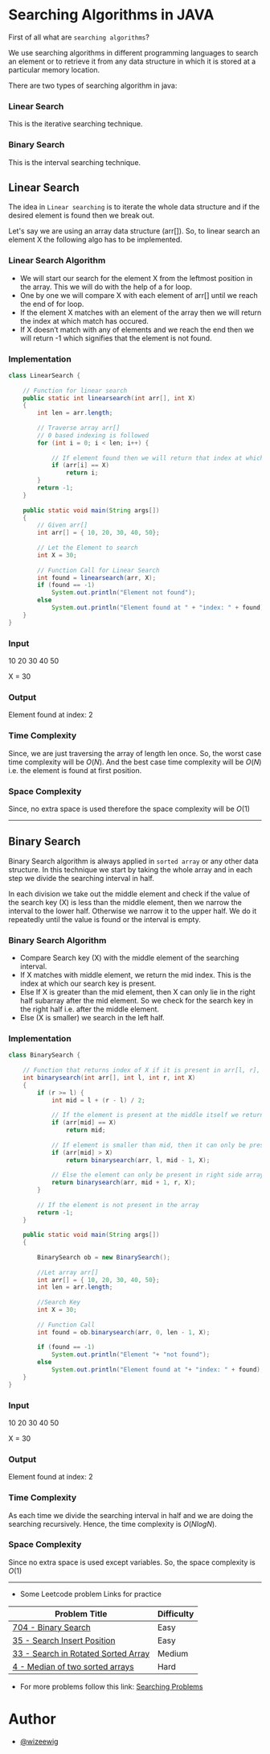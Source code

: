 # Searching Algorithms in JAVA  

First of all what are `searching algorithms`?

We use searching algorithms in different programming languages to search an element or to retrieve it from any data structure in which it is stored at a particular memory location.  

There are two types of searching algorithm in java:

### Linear Search

This is the iterative searching technique. 

### Binary Search

This is the interval searching technique.

## Linear Search

The idea in `Linear searching` is to iterate the whole data structure and if the desired element is found then we break out.

Let's say we are using an array data structure (arr[]). So, to linear search an element X the following algo has to be implemented.

### Linear Search Algorithm

* We will start our search for the element X from the leftmost position in the array. This we will do with the help of a for loop.
* One by one we will compare X with each element of arr[] until we reach the end of for loop.
* If the element X matches with an element of the array then we will return the index at which match has occured.
* If X doesn’t match with any of elements and we reach the end then we will return -1 which signifies that the element is not found.

### Implementation

```JAVA
class LinearSearch {
 
    // Function for linear search
    public static int linearsearch(int arr[], int X)
    {
        int len = arr.length;
 
        // Traverse array arr[]
        // 0 based indexing is followed
        for (int i = 0; i < len; i++) {
 
            // If element found then we will return that index at which it is found
            if (arr[i] == X)
                return i;
        }
        return -1;
    }
 
    public static void main(String args[])
    {
        // Given arr[]
        int arr[] = { 10, 20, 30, 40, 50};
 
        // Let the Element to search
        int X = 30;
 
        // Function Call for Linear Search
        int found = linearsearch(arr, X);
        if (found == -1)
            System.out.println("Element not found");
        else
            System.out.println("Element found at " + "index: " + found);
    }
}
```

### Input

10 20 30 40 50

X = 30

### Output

Element found at index: 2

### Time Complexity

Since, we are just traversing the array of length len once. So, the worst case time complexity will be $O(N)$. And the best case time complexity will be $O(N)$ i.e. the element is found at first position.

### Space Complexity

Since, no extra space is used therefore the space complexity will be $O(1)$

---

## Binary Search

Binary Search algorithm is always applied in `sorted array` or any other data structure. In this technique we start by taking the whole array and in each step we divide the searching interval in half.

In each division we take out the middle element and check if the value of the search key (X) is less than the middle element, then we narrow the interval to the lower half. Otherwise we narrow it to the upper half. We do it repeatedly until the value is found or the interval is empty. 

### Binary Search Algorithm

* Compare Search key (X) with the middle element of the searching interval.
* If X matches with middle element, we return the mid index. This is the index at which our search key is present.
* Else If X is greater than the mid element, then X can only lie in the right half subarray after the mid element. So we check for the search key in the right half i.e. after the middle element.
* Else (X is smaller) we search in the left half.

### Implementation

```JAVA
class BinarySearch {
 
    // Function that returns index of X if it is present in arr[l, r], l and r are the index of the start and end position of the search interval
    int binarysearch(int arr[], int l, int r, int X)
    {
        if (r >= l) {
            int mid = l + (r - l) / 2;
 
            // If the element is present at the middle itself we return that index
            if (arr[mid] == X)
                return mid;
 
            // If element is smaller than mid, then it can only be present in left side array, because the array is sorted.
            if (arr[mid] > X)
                return binarysearch(arr, l, mid - 1, X);
 
            // Else the element can only be present in right side array
            return binarysearch(arr, mid + 1, r, X);
        }
 
        // If the element is not present in the array
        return -1;
    }
 
    public static void main(String args[])
    {
 
        BinarySearch ob = new BinarySearch();
 
        //Let array arr[]
        int arr[] = { 10, 20, 30, 40, 50};
        int len = arr.length;
        
        //Search Key
        int X = 30;
 
        // Function Call
        int found = ob.binarysearch(arr, 0, len - 1, X);
 
        if (found == -1)
            System.out.println("Element "+ "not found");
        else
            System.out.println("Element found at "+ "index: " + found);
    }
}
```

### Input

10 20 30 40 50

X = 30

### Output

Element found at index: 2

### Time Complexity

As each time we divide the searching interval in half and we are doing the searching recursively. Hence, the time complexity is $O(NlogN)$. 

### Space Complexity

Since no extra space is used except variables. So, the space complexity is $O(1)$

---

* Some Leetcode problem Links for practice

| Problem Title    | Difficulty |
| ---------------- | ---------- | 
| [704 - Binary Search](https://leetcode.com/problems/binary-search/) | Easy   |
| [35 - Search Insert Position](https://leetcode.com/problems/search-insert-position/) | Easy |
| [33 - Search in Rotated Sorted Array](https://leetcode.com/problems/search-in-rotated-sorted-array/) | Medium |
| [4 - Median of two sorted arrays](https://leetcode.com/problems/median-of-two-sorted-arrays/) | Hard |


* For more problems follow this link: [Searching Problems](https://leetcode.com/tag/binary-search/)

# Author

- [@wizeewig](https://www.github.com/wizeewig)
